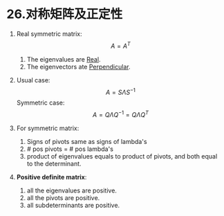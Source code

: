 # 26.对称矩阵及正定性

1. Real symmetric matrix: 
   $$
   A=A^T
   $$

   1. The eigenvalues are <u>Real</u>.
   2. The eigenvectors ate <u>Perpendicular</u>.

2. Usual case:
   $$
   A=S\Lambda S^{-1}
   $$
   Symmetric case:
   $$
   A=Q\Lambda Q^{-1}=Q\Lambda Q^T
   $$
   

3. For symmetric matrix:

   1. Signs of pivots same as signs of lambda's
   2. \# pos pivots = \# pos lambda's
   3. product of eigenvalues equals to product of pivots, and both equal to the determinant.

4. **Positive definite matrix**: 

   1. all the eigenvalues are positive. 
   2. all the pivots are positive.
   3. all subdeterminants are positive.

   